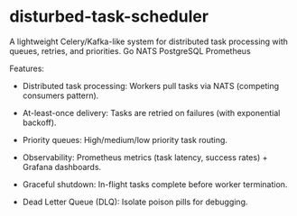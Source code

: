 # disturbed-task-scheduler
A lightweight Celery/Kafka-like system for distributed task processing with queues, retries, and priorities.  Go NATS PostgreSQL Prometheus

Features:
- Distributed task processing: Workers pull tasks via NATS (competing consumers pattern).

- At-least-once delivery: Tasks are retried on failures (with exponential backoff).

- Priority queues: High/medium/low priority task routing.

- Observability: Prometheus metrics (task latency, success rates) + Grafana dashboards.

- Graceful shutdown: In-flight tasks complete before worker termination.

- Dead Letter Queue (DLQ): Isolate poison pills for debugging.
